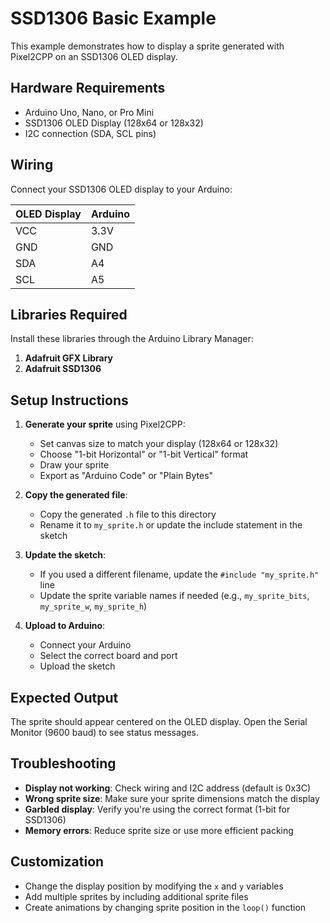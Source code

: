 # SSD1306 Basic Example

This example demonstrates how to display a sprite generated with Pixel2CPP on an SSD1306 OLED display.

## Hardware Requirements

- Arduino Uno, Nano, or Pro Mini
- SSD1306 OLED Display (128x64 or 128x32)
- I2C connection (SDA, SCL pins)

## Wiring

Connect your SSD1306 OLED display to your Arduino:

| OLED Display | Arduino |
|--------------|---------|
| VCC          | 3.3V    |
| GND          | GND     |
| SDA          | A4      |
| SCL          | A5      |

## Libraries Required

Install these libraries through the Arduino Library Manager:

1. **Adafruit GFX Library**
2. **Adafruit SSD1306**

## Setup Instructions

1. **Generate your sprite** using Pixel2CPP:
   - Set canvas size to match your display (128x64 or 128x32)
   - Choose "1-bit Horizontal" or "1-bit Vertical" format
   - Draw your sprite
   - Export as "Arduino Code" or "Plain Bytes"

2. **Copy the generated file**:
   - Copy the generated `.h` file to this directory
   - Rename it to `my_sprite.h` or update the include statement in the sketch

3. **Update the sketch**:
   - If you used a different filename, update the `#include "my_sprite.h"` line
   - Update the sprite variable names if needed (e.g., `my_sprite_bits`, `my_sprite_w`, `my_sprite_h`)

4. **Upload to Arduino**:
   - Connect your Arduino
   - Select the correct board and port
   - Upload the sketch

## Expected Output

The sprite should appear centered on the OLED display. Open the Serial Monitor (9600 baud) to see status messages.

## Troubleshooting

- **Display not working**: Check wiring and I2C address (default is 0x3C)
- **Wrong sprite size**: Make sure your sprite dimensions match the display
- **Garbled display**: Verify you're using the correct format (1-bit for SSD1306)
- **Memory errors**: Reduce sprite size or use more efficient packing

## Customization

- Change the display position by modifying the `x` and `y` variables
- Add multiple sprites by including additional sprite files
- Create animations by changing sprite position in the `loop()` function
